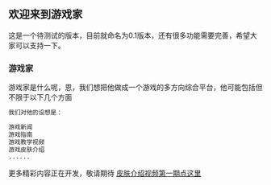 ## 欢迎来到游戏家

这是一个待测试的版本，目前就命名为0.1版本，还有很多功能需要完善，希望大家可以支持一下。

### 游戏家

游戏家是什么呢，恩，我们想把他做成一个游戏的多方向综合平台，他可能包括但不限于以下几个方面

```markdown
我们对他的设想是：

游戏新闻
游戏指南
游戏教学视频
游戏皮肤介绍
......

```

更多精彩内容正在开发，敬请期待 [皮肤介绍视频第一期点这里](https://github.com/Kokopoi/youxijia/blob/master/huawei)

